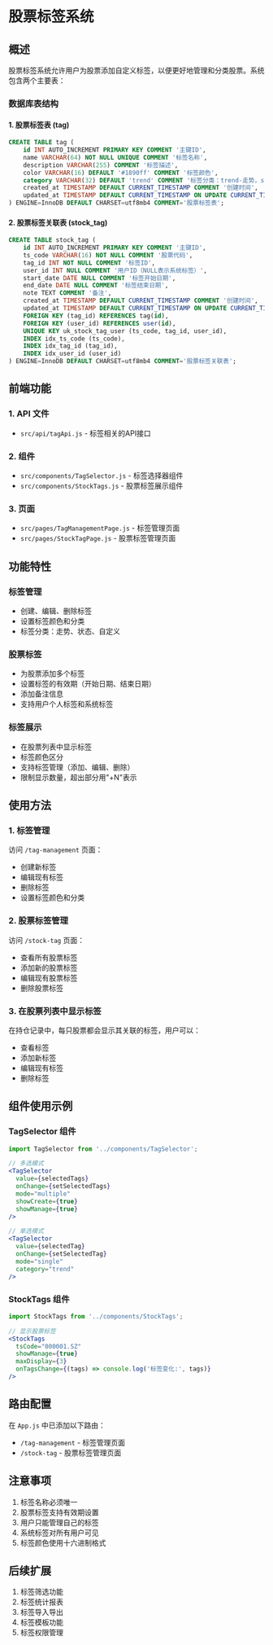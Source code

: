 # 股票标签系统

## 概述

股票标签系统允许用户为股票添加自定义标签，以便更好地管理和分类股票。系统包含两个主要表：

### 数据库表结构

#### 1. 股票标签表 (tag)
```sql
CREATE TABLE tag (
    id INT AUTO_INCREMENT PRIMARY KEY COMMENT '主键ID',
    name VARCHAR(64) NOT NULL UNIQUE COMMENT '标签名称',
    description VARCHAR(255) COMMENT '标签描述',
    color VARCHAR(16) DEFAULT '#1890ff' COMMENT '标签颜色',
    category VARCHAR(32) DEFAULT 'trend' COMMENT '标签分类：trend-走势，status-状态，custom-自定义',
    created_at TIMESTAMP DEFAULT CURRENT_TIMESTAMP COMMENT '创建时间',
    updated_at TIMESTAMP DEFAULT CURRENT_TIMESTAMP ON UPDATE CURRENT_TIMESTAMP COMMENT '更新时间'
) ENGINE=InnoDB DEFAULT CHARSET=utf8mb4 COMMENT='股票标签表';
```

#### 2. 股票标签关联表 (stock_tag)
```sql
CREATE TABLE stock_tag (
    id INT AUTO_INCREMENT PRIMARY KEY COMMENT '主键ID',
    ts_code VARCHAR(16) NOT NULL COMMENT '股票代码',
    tag_id INT NOT NULL COMMENT '标签ID',
    user_id INT NULL COMMENT '用户ID（NULL表示系统标签）',
    start_date DATE NULL COMMENT '标签开始日期',
    end_date DATE NULL COMMENT '标签结束日期',
    note TEXT COMMENT '备注',
    created_at TIMESTAMP DEFAULT CURRENT_TIMESTAMP COMMENT '创建时间',
    updated_at TIMESTAMP DEFAULT CURRENT_TIMESTAMP ON UPDATE CURRENT_TIMESTAMP COMMENT '更新时间',
    FOREIGN KEY (tag_id) REFERENCES tag(id),
    FOREIGN KEY (user_id) REFERENCES user(id),
    UNIQUE KEY uk_stock_tag_user (ts_code, tag_id, user_id),
    INDEX idx_ts_code (ts_code),
    INDEX idx_tag_id (tag_id),
    INDEX idx_user_id (user_id)
) ENGINE=InnoDB DEFAULT CHARSET=utf8mb4 COMMENT='股票标签关联表';
```

## 前端功能

### 1. API 文件
- `src/api/tagApi.js` - 标签相关的API接口

### 2. 组件
- `src/components/TagSelector.js` - 标签选择器组件
- `src/components/StockTags.js` - 股票标签展示组件

### 3. 页面
- `src/pages/TagManagementPage.js` - 标签管理页面
- `src/pages/StockTagPage.js` - 股票标签管理页面

## 功能特性

### 标签管理
- 创建、编辑、删除标签
- 设置标签颜色和分类
- 标签分类：走势、状态、自定义

### 股票标签
- 为股票添加多个标签
- 设置标签的有效期（开始日期、结束日期）
- 添加备注信息
- 支持用户个人标签和系统标签

### 标签展示
- 在股票列表中显示标签
- 标签颜色区分
- 支持标签管理（添加、编辑、删除）
- 限制显示数量，超出部分用"+N"表示

## 使用方法

### 1. 标签管理
访问 `/tag-management` 页面：
- 创建新标签
- 编辑现有标签
- 删除标签
- 设置标签颜色和分类

### 2. 股票标签管理
访问 `/stock-tag` 页面：
- 查看所有股票标签
- 添加新的股票标签
- 编辑现有股票标签
- 删除股票标签

### 3. 在股票列表中显示标签
在持仓记录中，每只股票都会显示其关联的标签，用户可以：
- 查看标签
- 添加新标签
- 编辑现有标签
- 删除标签

## 组件使用示例

### TagSelector 组件
```jsx
import TagSelector from '../components/TagSelector';

// 多选模式
<TagSelector 
  value={selectedTags} 
  onChange={setSelectedTags}
  mode="multiple"
  showCreate={true}
  showManage={true}
/>

// 单选模式
<TagSelector 
  value={selectedTag} 
  onChange={setSelectedTag}
  mode="single"
  category="trend"
/>
```

### StockTags 组件
```jsx
import StockTags from '../components/StockTags';

// 显示股票标签
<StockTags 
  tsCode="000001.SZ"
  showManage={true}
  maxDisplay={3}
  onTagsChange={(tags) => console.log('标签变化:', tags)}
/>
```

## 路由配置

在 `App.js` 中已添加以下路由：
- `/tag-management` - 标签管理页面
- `/stock-tag` - 股票标签管理页面

## 注意事项

1. 标签名称必须唯一
2. 股票标签支持有效期设置
3. 用户只能管理自己的标签
4. 系统标签对所有用户可见
5. 标签颜色使用十六进制格式

## 后续扩展

1. 标签筛选功能
2. 标签统计报表
3. 标签导入导出
4. 标签模板功能
5. 标签权限管理 